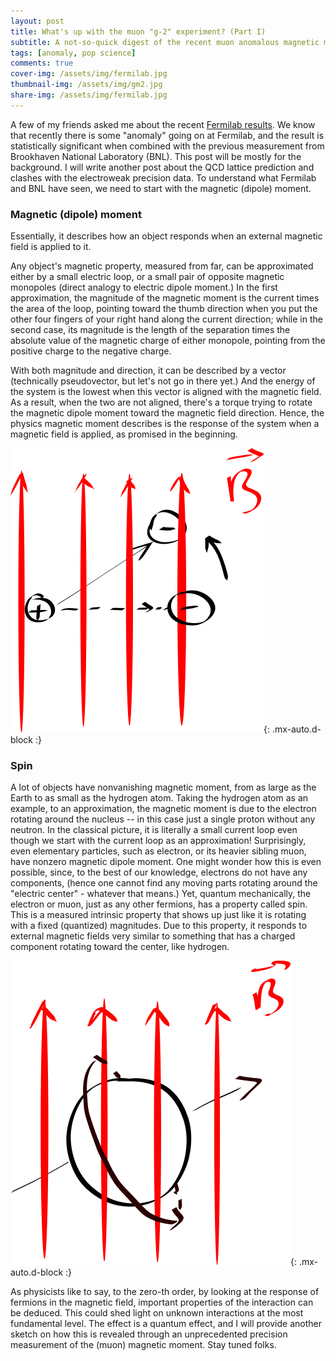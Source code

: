 ```yaml
---
layout: post
title: What's up with the muon "g-2" experiment? (Part I)
subtitle: A not-so-quick digest of the recent muon anomalous magnetic moment measurement
tags: [anomaly, pop science]
comments: true
cover-img: /assets/img/fermilab.jpg
thumbnail-img: /assets/img/gm2.jpg
share-img: /assets/img/fermilab.jpg
---
```


A few of my friends asked me about the recent [Fermilab results](https://news.fnal.gov/2021/04/first-results-from-fermilabs-muon-g-2-experiment-strengthen-evidence-of-new-physics/). We know that recently there is some "anomaly" going on at Fermilab, and the result is statistically significant when combined with the previous measurement from Brookhaven National Laboratory (BNL). This post will be mostly for the background. I will write another post about the QCD lattice prediction and clashes with the electroweak precision data. To understand what Fermilab and BNL have seen, we need to start with the magnetic (dipole) moment.

### Magnetic (dipole) moment

Essentially, it describes how an object responds when an external magnetic field is applied to it. 

Any object's magnetic property, measured from far, can be approximated either by a small electric loop, or a small pair of opposite magnetic monopoles (direct analogy to electric dipole moment.) In the first approximation, the magnitude of the magnetic moment is the current times the area of the loop, pointing toward the thumb direction when you put the other four fingers of your right hand along the current direction; while in the second case, its magnitude is the length of the separation times the absolute value of the magnetic charge of either monopole, pointing from the positive charge to the negative charge. 

With both magnitude and direction, it can be described by a vector (technically pseudovector, but let's not go in there yet.) And the energy of the system is the lowest when this vector is aligned with the magnetic field. As a result, when the two are not aligned, there's a torque trying to rotate the magnetic dipole moment toward the magnetic field direction. Hence, the physics magnetic moment describes is the response of the system when a magnetic field is applied, as promised in the beginning. 

![fig](../assets/img/inkscape/magnetic_dipole.png){: .mx-auto.d-block :}

### Spin

A lot of objects have nonvanishing magnetic moment, from as large as the Earth to as small as the hydrogen atom. Taking the hydrogen atom as an example, to an approximation, the magnetic moment is due to the electron rotating around the nucleus -- in this case just a single proton without any neutron. In the classical picture, it is literally a small current loop even though we start with the current loop as an approximation! Surprisingly, even elementary particles, such as electron, or its heavier sibling muon, have nonzero magnetic dipole moment. One might wonder how this is even possible, since, to the best of our knowledge, electrons do not have any components, (hence one cannot find any moving parts rotating around the "electric center" - whatever that means.) Yet, quantum mechanically, the electron or muon, just as any other fermions, has a property called spin. This is a measured intrinsic property that shows up just like it is rotating with a fixed (quantized) magnitudes. Due to this property, it responds to external magnetic fields very similar to something that has a charged component rotating toward the center, like hydrogen.

![fig](../assets/img/inkscape/gm2_electron.png){: .mx-auto.d-block :}

As physicists like to say, to the zero-th order, by looking at the response of fermions in the magnetic field, important properties of the interaction can be deduced. This could shed light on unknown interactions at the most fundamental level. The effect is a quantum effect, and I will provide another sketch on how this is revealed through an unprecedented precision measurement of the (muon) magnetic moment. Stay tuned folks. 